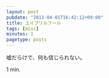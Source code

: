 ```yaml
---
layout: post
pubdate: "2013-04-01T16:42:12+09:00"
title: エイプリルフール
tags: [misc]
minutes: 1
pagetype: posts
---
```

嘘だらけで、何も信じられない。

1 min.
